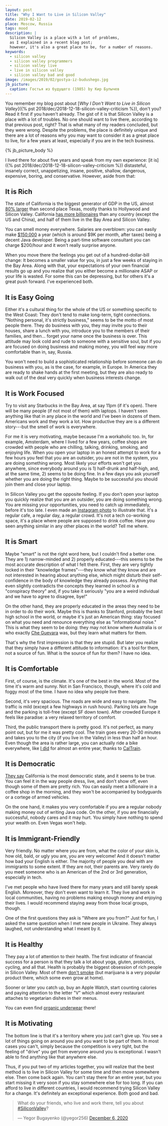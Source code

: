 ```yaml
---
layout: post
title: "Why I Want to Live in Silicon Valley"
date: 2019-02-12
place: Moscow, Russia
tags: mood
description: |
  Silicon Valley is a place with a lot of problems,
  as I explained in a recent blog post;
  however, it's also a great place to be, for a number of reasons.
keywords:
  - silicon valley
  - silicon valley programmers
  - silicon valley live
  - live in silicon valley
  - silicon valley bad and good
image: /images/2019/02/gostya-iz-budushego.jpg
jb_picture:
  caption: Гостья из будущего (1985) by Кир Булычев
---
```


You remember my blog post about
[_Why I Don't Want to Live in Silicon Valley_]({% pst 2018/dec/2018-12-18-silicon-valley-criticism %}),
don't you? Read it first if you haven't already. The gist of it is
that Silicon Valley is a place with a lot of troubles. No one should want
to live there, according to that previous post, right? That is what
many of my readers concluded, but they were wrong. Despite the problems,
the place is definitely unique and there are a lot of reasons why
you may want to consider it as a great place to live, for a few years
at least, especially if you are in the tech business.

<!--more-->

{% jb_picture_body %}

I lived there for about five years and speak from my own experience:
[it is]({% pst 2018/dec/2018-12-18-silicon-valley-criticism %})
distasteful, insanely correct, unappetizing, insane, positive,
shallow, dangerous, expensive, boring, and conservative. However, aside from
that:

## It is Rich

The state of California is the biggest generator of GDP in the US, almost
[80% larger](https://en.wikipedia.org/wiki/Comparison_between_U.S._states_and_countries_by_GDP_%28nominal%29)
than second place Texas, mostly thanks
to Hollywood and Silicon Valley.
California [has more billionaires](https://www.forbes.com/sites/katiasavchuk/2015/03/04/california-has-more-billionaires-than-every-country-except-the-u-s-and-china/)
than any country (except the US and China),
and half of them live in the Bay Area and Silicon Valley.

You can smell money everywhere. Salaries are overblown: you can easily make
[$150,000](https://spectrum.ieee.org/view-from-the-valley/at-work/tech-careers/what-silicon-valley-tech-jobs-pay-the-highest-salaries)
a year (which is around $9K per month, after taxes) being a decent Java developer. Being
a part-time software consultant you can charge $200/hour and it won't really
surprise anyone.

When you move there the feelings you get out of a hundred-dollar-bill change: It becomes
a smaller value for you, in just a few weeks of staying in the Bay Area. Along
with that, your expectations of your own financial results go up and you
realize that you either become a millionaire ASAP or your life is wasted.
For some this can be depressing, but for others it's a great push forward.
I've experienced both.

## It is Easy Going

Either it's a cultural thing for the whole of the US or something specific
to the West Coast: They don't tend to make long-term, tight connections.
"Nothing personal, it's strictly business," seems to be the motto of most people
there. They do business with you, they may invite you to their houses,
share a lunch with you, introduce you to the members of their families, and
then... forget your name once the business is over. This attitude may look cold and
rude to someone with a sensitive soul, but if you are focused on doing
business and making money, you will feel way more comfortable than in,
say, Russia.

You won't need to build a sophisticated relationship before someone can
do business with you, as is the case, for example, in Europe. In America
they are ready to shake hands at the first meeting, but they are also
ready to walk out of the deal very quickly when business interests
change.

## It is Work Focused

Try to visit any Starbucks in the Bay Area, at say 11pm (if it's open).
There will be many people (if not most of them) with laptops. I haven't
seen anything like that in any place in the world and I've been in dozens
of them. Americans work and they work a lot. How productive they are is
a different story---but the smell of work is everywhere.

For me it is very motivating, maybe because I'm a workaholic too. In, for example,
Amsterdam, where I lived for a few years, coffee shops are crowded with people
who are chilling, talking, drinking, smoking, and enjoying life. When you open
your laptop in an honest attempt to work for a few hours you feel that you
are an outsider, you are not in the system, you are doing something wrong.
Most likely your efforts won't get you anywhere, since everybody around
you is 1) half-drunk and half-high, and, at the same time, 2) seems to be doing fine. In a few
days you ask yourself whether you are doing the right thing. Maybe to be
successful you should join them and close your laptop.

In Silicon Valley you get the opposite feeling. If you don't open your laptop
you quickly realize that you are an outsider, you are doing something wrong.
You are missing your opportunities, you need to catch up immediately, before
it's too late. I even made an [Instagram photo](https://www.instagram.com/p/BIBL9kRj4Qi/)
to illustrate that.
It's a regular cafe, a regular day, a regular crowd. It's not a tech co-working space,
it's a place where people are supposed to drink coffee. Have you seen anything
similar in any other places in the world? Tell me where.

## It is Smart

Maybe "smart" is not the right word here, but I couldn't find
a better one. They are 1) narrow-minded and 2) properly educated---this seems
to be the most accurate description of what I felt there. First, they are
very tightly locked in their "knowledge frames"---they know what they know
and are not interested in hearing about anything else, which might
disturb their self-confidence in the body of knowledge they already possess.
Anything that even slightly contradicts the concepts they learned in school is
a "conspiracy theory" and, if you take it seriously "you are a weird
individual and we have to agree to disagree, bye!"

On the other hand, they are properly educated in the areas they need to be in order to do
their work. Maybe this is thanks to Stanford, probably the best high school in the
world, or maybe it's just an American thing: stay focused on what you need
and renounce everything else as "informational noise." This is what they seem
to be doing: they may not know where Australia is or who exactly
[Che Guevara](https://en.wikipedia.org/wiki/Che_Guevara) was,
but they learn what matters for them.

That's why the first impression is that they are stupid. But later you realize
that they simply have a different attitude to information: it's a tool for them,
not a source of fun. What is the source of fun for them? I have no idea.

## It is Comfortable

First, of course, is the climate. It's one of the best in the world. Most of the
time it's warm and sunny. Not in San Francisco, though, where it's cold
and foggy most of the time. I have no idea why people live there.

Second, it's very spacious. The roads are wide and easy to navigate. The
traffic is mild (except a few highways in rush hours). Parking lots are huge
and the parking is toll-free (except SF down town). After crowded Europe
it feels like paradise: a very relaxed territory of comfort.

Third, the public transport there is pretty good. It's not perfect, as many
point out, but for me it was pretty cool. The train goes every 20-30 minutes and takes
you to the city (if you live in the Valley) in less than half an hour. Even though
the area is rather large, you can actually ride a bike everywhere,
like [I did](https://www.instagram.com/p/8zc2GupGzq/) for almost an entire year,
thanks to [CalTrain](https://www.instagram.com/p/9cbYGSJG9z/).

## It is Democratic

[They say](https://www.weeklystandard.com/michael-warren/will-america-in-10-years-look-like-california-does-today)
California is the most democratic state, and it seems to be true.
You can feel it in the way people dress, live, and don't show off, even
though some of them are pretty rich. You can easily meet a billionaire
in a coffee shop in the morning, and they won't be accompanied by bodyguards
or a cortege of armed vehicles.

On the one hand, it makes you very comfortable if you are a regular nobody
making money out of writing Java code. On the other, if you are financially
successful, nobody cares and it may hurt. You simply have nothing to spend
your wealth on. Even Vegas won't help.

## It is Immigrant-Friendly

Very friendly. No matter where you are from, what the color of your skin is,
how old, bald, or ugly you are, you are very welcome! And it doesn't matter
how bad your English is either. The majority of people you deal with are immigrants
to some extent. If they are not, their parents are. Very rarely do you meet
someone who is an American of the 2nd or 3rd generation, especially in tech.

I've met people who have lived there for many years and still barely speak English.
Moreover, they don't even want to learn it. They live and work in local
communities, having no problems making enough money and enjoying their lives.
I would recommend staying away from those local groups, though.

One of the first questions they ask is "Where are you from?" Just for fun,
I asked the same question when I met new people in Ukraine. They
always laughed, not understanding what I meant by it.

## It is Healthy

They pay a lot of attention to their health. The first indicator of
financial success for a person is that they talk a lot about yoga, gluten,
probiotics, cycling, and all that. Health is probably the biggest obsession of rich people
in Silicon Valley. Most of them [don't smoke](https://www.cdc.gov/statesystem/cigaretteuseadult.html)
(but marijuana is a very popular product there, which some even grow at home).

Sooner or later you catch up, buy an Apple Watch, start counting calories and paying attention
to the letter "V" which almost every restaurant attaches to vegetarian dishes
in their menus.

You can even find [organic underwear](https://www.instagram.com/p/BGvbjHGpG2a/) there!

## It is Motivating

The bottom line is that it's a territory where you just can't give up. You see
a lot of things going on around you and you want to be part of them. In most
cases you can't, simply because the competition is very tight, but the feeling
of "drive" you get from everyone around you is exceptional. I wasn't able to find
anything like that anywhere else.

Thus, if you put two of my articles together, you will realize that the
best method is to live in Silicon Valley for some time and then move
somewhere else. Then come back again. You can't stay there for an entire year, but you
start missing it very soon if you stay somewhere else for too long.
If you can afford to live in different countries, I would recommend trying
Silicon Valley for a change. It's definitely an exceptional experience. Both
good and bad.

<blockquote class="twitter-tweet"><p lang="en" dir="ltr">What do your friends, who live and work there, tell you about <a href="https://twitter.com/hashtag/SiliconValley?src=hash&amp;ref_src=twsrc%5Etfw">#SiliconValley</a>?</p>&mdash; Yegor Bugayenko (@yegor256) <a href="https://twitter.com/yegor256/status/1335586177152405506?ref_src=twsrc%5Etfw">December 6, 2020</a></blockquote> <script async src="https://platform.twitter.com/widgets.js" charset="utf-8"></script>
